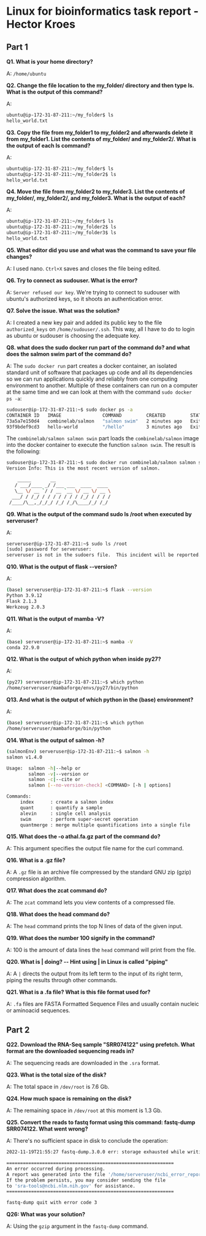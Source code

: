 # Linux for bioinformatics task report - Hector Kroes

## Part 1

**Q1. What is your home directory?**

A: 
`/home/ubuntu`

**Q2. Change the file location to the my_folder/ directory and then type ls. What is the output of this command?**

A:
```bash
ubuntu@ip-172-31-87-211:~/my_folder$ ls
hello_world.txt
```

**Q3. Copy the file from my_folder1 to my_folder2 and afterwards delete it from my_folder1. List the contents of my_folder/ and my_folder2/. What is the output of each ls command?**

A:
```bash
ubuntu@ip-172-31-87-211:~/my_folder$ ls
ubuntu@ip-172-31-87-211:~/my_folder2$ ls
hello_world.txt
```

**Q4. Move the file from my_folder2 to my_folder3. List the contents of my_folder/, my_folder2/, and my_folder3. What is the output of each?**

A:
```bash
ubuntu@ip-172-31-87-211:~/my_folder$ ls
ubuntu@ip-172-31-87-211:~/my_folder2$ ls
ubuntu@ip-172-31-87-211:~/my_folder3$ ls
hello_world.txt
```

**Q5. What editor did you use and what was the command to save your file changes?**

A: 
I used nano. `Ctrl+X` saves and closes the file being edited.

**Q6. Try to connect as sudouser. What is the error?**

A: 
`Server refused our key`. We're trying to connect to sudouser with ubuntu's authorized keys, so it shoots an authentication error.

**Q7. Solve the issue. What was the solution?**

A:
I created a new key pair and added its public key to the file `authorized_keys` on `/home/sudouser/.ssh`. This way, all I have to do to login as ubuntu or sudouser is choosing the adequate key.

**Q8. what does the sudo docker run part of the command do? and what does the salmon swim part of the command do?**

A:
The `sudo docker run` part creates a docker container, an isolated standard unit of software that packages up code and all its dependencies so we can run applications quickly and reliably from one computing environment to another. Multiple of these containers can run on a computer at the same time and we can look at them with the command `sudo docker ps -a`:
```bash
sudouser@ip-172-31-87-211:~$ sudo docker ps -a
CONTAINER ID   IMAGE               COMMAND         CREATED         STATUS                     PORTS     NAMES
73a5a7e150d4   combinelab/salmon   "salmon swim"   2 minutes ago   Exited (0) 2 minutes ago             eager_ardinghelli
93f9bdef9cd3   hello-world         "/hello"        3 minutes ago   Exited (0) 3 minutes ago             gracious_mendeleev
```
The `combinelab/salmon salmon swin` part loads the `combinelab/salmon` image into the docker container to execute the function `salmon swim`. The result is the following:
```bash
sudouser@ip-172-31-87-211:~$ sudo docker run combinelab/salmon salmon swim
Version Info: This is the most recent version of salmon.

    _____       __
   / ___/____ _/ /___ ___  ____  ____
   \__ \/ __ `/ / __ `__ \/ __ \/ __ \
  ___/ / /_/ / / / / / / / /_/ / / / /
 /____/\__,_/_/_/ /_/ /_/\____/_/ /_/

```

**Q9. What is the output of the command sudo ls /root when executed by serveruser?**

A:
```bash
serveruser@ip-172-31-87-211:~$ sudo ls /root
[sudo] password for serveruser:
serveruser is not in the sudoers file.  This incident will be reported.
```

**Q10. What is the output of flask --version?**

A:
```bash
(base) serveruser@ip-172-31-87-211:~$ flask --version
Python 3.9.12
Flask 2.1.3
Werkzeug 2.0.3
```

**Q11. What is the output of mamba -V?**

A:
```bash
(base) serveruser@ip-172-31-87-211:~$ mamba -V
conda 22.9.0
```

**Q12. What is the output of which python when inside py27?**

A:
```bash
(py27) serveruser@ip-172-31-87-211:~$ which python
/home/serveruser/mambaforge/envs/py27/bin/python
```

**Q13. And what is the output of which python in the (base) environment?**

A:
```bash
(base) serveruser@ip-172-31-87-211:~$ which python
/home/serveruser/mambaforge/bin/python
```

**Q14. What is the output of salmon -h?**

```bash
(salmonEnv) serveruser@ip-172-31-87-211:~$ salmon -h
salmon v1.4.0

Usage:  salmon -h|--help or
        salmon -v|--version or
        salmon -c|--cite or
        salmon [--no-version-check] <COMMAND> [-h | options]

Commands:
     index      : create a salmon index
     quant      : quantify a sample
     alevin     : single cell analysis
     swim       : perform super-secret operation
     quantmerge : merge multiple quantifications into a single file
```

**Q15. What does the -o athal.fa.gz part of the command do?**

A:
This argument specifies the output file name for the curl command.

**Q16. What is a .gz file?**

A:
A `.gz` file is an archive file compressed by the standard GNU zip (gzip) compression algorithm.

**Q17. What does the zcat command do?**

A:
The `zcat` command lets you view contents of a compressed file.

**Q18. What does the head command do?**

A:
The `head` command prints the top N lines of data of the given input.

**Q19. What does the number 100 signify in the command?**

A:
100 is the amount of data lines the `head` command will print from the file.

**Q20. What is | doing? -- Hint using | in Linux is called "piping"**

A:
A `|` directs the output from its left term to the input of its right term, piping the results through other commands. 

**Q21. What is a .fa file? What is this file format used for?**

A:
`.fa` files are FASTA Formatted Sequence Files and usually contain nucleic or aminoacid sequences.

## Part 2

**Q22. Download the RNA-Seq sample "SRR074122" using prefetch. What format are the downloaded sequencing reads in?**

A:
The sequencing reads are downloaded in the `.sra` format.

**Q23. What is the total size of the disk?**

A:
The total space in `/dev/root` is 7.6 Gb.

**Q24. How much space is remaining on the disk?**

A:
The remaining space in `/dev/root` at this moment is 1.3 Gb.

**Q25. Convert the reads to fastq format using this command: fastq-dump SRR074122. What went wrong?**

A:
There's no sufficient space in disk to conclude the operation:
```bash
2022-11-19T21:55:27 fastq-dump.3.0.0 err: storage exhausted while writing file within file system module - system bad file descriptor error fd='6'

=============================================================
An error occurred during processing.
A report was generated into the file '/home/serveruser/ncbi_error_report.txt'.
If the problem persists, you may consider sending the file
to 'sra-tools@ncbi.nlm.nih.gov' for assistance.
=============================================================

fastq-dump quit with error code 3
```

**Q26: What was your solution?**

A:
Using the `gzip` argument in the `fastq-dump` command.